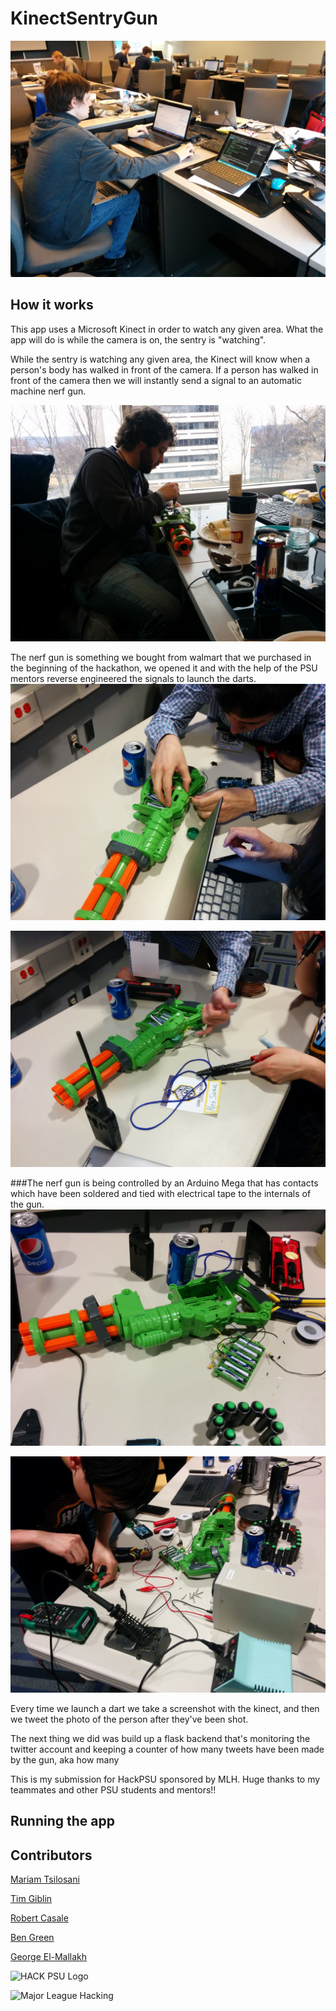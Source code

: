 # KinectSentryGun

![computers](https://github.com/DavidAwad/KinectSentryGun/blob/master/images/computers.jpg?raw=true)

## How it works
This app uses a Microsoft Kinect in order to watch any given area. What the app will do is while the camera is on, the sentry is "watching". 

While the sentry is watching any given area, the Kinect will know when a person's body has walked in front of the camera. If a person has walked in front of the camera then we will instantly send a signal to an automatic machine nerf gun. 

![initial teardown](https://github.com/DavidAwad/KinectSentryGun/blob/master/images/inital_teardown.jpg?raw=true)

The nerf gun is something we bought from walmart that we purchased in the beginning of the hackathon, we opened it and with the help of the PSU mentors reverse engineered the signals to launch the darts. 
![init 2](https://github.com/DavidAwad/KinectSentryGun/blob/master/images/gun_teardown2.jpg?raw=true)

![](https://github.com/DavidAwad/KinectSentryGun/blob/master/images/gun_teardown3.jpg?raw=true) 


###The nerf gun is being controlled by an Arduino Mega that has contacts which have been soldered and tied with electrical tape to the internals of the gun.
![](https://github.com/DavidAwad/KinectSentryGun/blob/master/images/gun_teardown4.jpg?raw=true)

![](https://github.com/DavidAwad/KinectSentryGun/blob/master/images/gun_teardown5.jpg?raw=true)

Every time we launch a dart we take a screenshot with the kinect, and then we tweet the photo of the person after they've been shot. 


The next thing we did was build up a flask backend that's monitoring the twitter account and keeping a counter of how many tweets have been made by the gun, aka how many 

This is my submission for HackPSU sponsored by MLH. Huge thanks to my teammates and other PSU students and mentors!! 

## Running the app




## Contributors 
[Mariam Tsilosani](https://www.facebook.com/tim.giblin.50?fref=ts&__mref=message_bubble)

[Tim Giblin](https://www.facebook.com/tim.giblin.50?fref=ts&__mref=message_bubble)

[Robert Casale](https://github/gearheads)

[Ben Green](https://github.com/benhgreen)

[George El-Mallakh](https://www.youtube.com/watch?v=Jkoeu_aSkjc)


![HACK PSU Logo](http://www.hackpsu.org/images/hackpsu3-2.png) 

![Major League Hacking](http://mlh.io/assets/logos/mlh-small-text-21f0abdc906225a212cac33b7c6a5139.png) 

